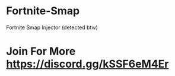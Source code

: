 # Fortnite-Smap
Fortnite Smap Injector (detected btw)
# Join For More https://discord.gg/kSSF6eM4Er
